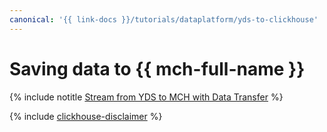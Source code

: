```yaml
---
canonical: '{{ link-docs }}/tutorials/dataplatform/yds-to-clickhouse'
---
```


# Saving data to {{ mch-full-name }}

{% include notitle [Stream from YDS to MCH with Data Transfer](../../_tutorials/dataplatform/yds-to-clickhouse.md) %}

{% include [clickhouse-disclaimer](../../_includes/clickhouse-disclaimer.md) %}